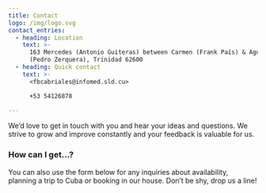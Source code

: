 ```yaml
---
title: Contact
logo: /img/logo.svg
contact_entries:
  - heading: Location
    text: >-
      163 Mercedes (Antonio Guiteras) between Carmen (Frank País) & Aguacate
      (Pedro Zerquera), Trinidad 62600
  - heading: Quick contact
    text: >-
      <fbcabriales@infomed.sld.cu>  

      +53 54126878
      
---
```

We’d love to get in touch with you and hear your ideas and
questions. We strive to grow and improve constantly and your feedback
is valuable for us.

<h3 class="f4 b lh-title mb2">How can I get…?</h3>

You can also use the form below for any inquiries about availability, planning a trip to Cuba or booking in our house. Don’t be shy, drop us a line!
